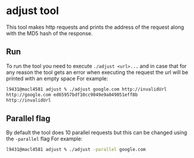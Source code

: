 # adjust tool
This tool makes http requests and prints the address of the request along with the MD5 hash of the response.

## Run
To run the tool you need to execute `./adjust <url>...` and in case that for any reason the tool gets an error when executing the request the url will be printed with an empty space
For example:
``` sh
l9431@macl4581 adjust % ./adjust google.com http://invalidUrl                                 
http://google.com ed65957bdf10cc9049e9a049051eff8b
http://invalidUrl 
```

## Parallel flag
By default the tool does 10 parallel requests but this can be changed using the `-parallel` flag
For example:
``` sh
l9431@macl4581 adjust % ./adjust -parallel google.com
```

